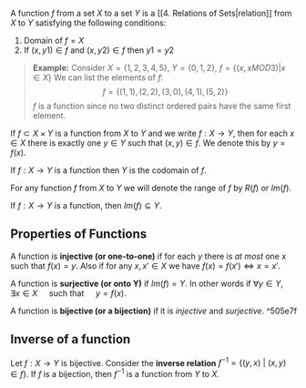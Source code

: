 A function $f$ from a set $X$ to a set $Y$ is a [[4. Relations of Sets|relation]] from $X$ to $Y$ satisfying the following conditions:
1. Domain of $f = X$
2. If $(x, y1) \in f$ and $(x, y2) \in f$ then $y1 = y2$

>__Example:__
>Consider $X = \{1,2,3,4,5\}$, $Y=\{0,1,2\}$, $f=\{(x, x MOD 3)|x \in X$\}
>We can list the elements of $f$: $$f = \{(1,1),(2,2),(3,0),(4,1),(5,2)\}$$
>$f$ is a function since no two distinct ordered pairs have the same first element.

If $f \subset X \times Y$ is a function from $X$ to $Y$ and we write $f:X \rightarrow Y,$ then for each $x \in X$ there is exactly one $y \in Y$ such that $(x,y) \in f.$ We denote this by $y=f(x).$

If $f:X \rightarrow Y$ is a function then $Y$ is the codomain of $f$.

For any function $f$ from $X$ to $Y$ we will denote the range of $f$ by $R(f)$ or $Im(f$).

If $f:X \rightarrow Y$ is a function, then $Im(f) \subseteq Y$.

## Properties of Functions

A function is __injective (or one-to-one)__ if for each $y$ there is _at most_ one $x$ such that $f(x) = y$.
	Also if for any $x, x' \in X$ we have $f(x)=f(x') \Leftrightarrow x=x'$.

A function is __surjective (or onto Y)__ if $Im(f)=Y$.
	In other words if $\forall y \in Y,\quad$ $\exists x \in X\quad$ such that $\quad y=f(x)$.

A function is __bijective (or a bijection)__ if it is _injective_ and _surjective_. ^505e7f

## Inverse of a function

Let $f:X \rightarrow Y$ is bijective. Consider the __inverse relation__ $f^{-1}=\{(y,x)\ |\ (x,y) \in f\}$.
If $f$ is a bijection, then $f^{-1}$ is a function from $Y$ to $X$.